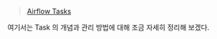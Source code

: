 > [Airflow Tasks](https://airflow.apache.org/docs/apache-airflow/stable/core-concepts/tasks.html)

여기서는 Task 의 개념과 관리 방법에 대해 조금 자세히 정리해 보겠다.

